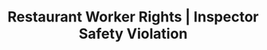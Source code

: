 ---
title: Restaurant Worker Rights | Inspector Safety Violation
layout: entitlement
name: Restaurant Worker
experience: "I am being kept from requesting an OSHA inspection, and speak to the inspector."
right: safety-rights
entitlement:
  - header: You have the right to a safe and healthy work environment.
  - description: Under federal law, you are entitled to a safe workplace. Your employer must provide a workplace free of known health and safety hazards. If you have concerns, you have the right to speak up about them without fear of retaliation. You also have the right to:<ul><li>Be trained in a language you understand</li><li>Work on machines that are safe</li><li>Be provided required safety gear, such as gloves or a harness and lifeline for falls</li><li>Be protected from toxic chemicals</li><li>Request an OSHA inspection, and speak to the inspector</li><li>Report an injury or illness, and get copies of your medical records</li><li>See copies of the workplace injury and illness log</li><li>Review records of work-related injuries and illnesses</li><li>Get copies of test results done to find hazards in the workplace</li>
actions:
  - { header: "File a complaint for a healthier and safer work environment.", description: "The Occupational Safety and Health Administration at DOL can help. Start by filing a claim.", id: "osha-claim", cta: "File Now" }
  
---